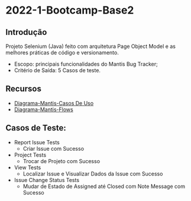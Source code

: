 # 2022-1-Bootcamp-Base2
## Introdução
Projeto Selenium (Java) feito com arquitetura Page Object Model 
e as melhores práticas de código e versionamento. 
- Escopo: principais funcionalidades do Mantis Bug Tracker; 
- Critério de Saída: 5 Casos de teste.

## Recursos
- [Diagrama-Mantis-Casos De Uso](https://drive.google.com/file/d/1sgFZ6G8s58Gz-WSB7itK5ZEkZYF42SlA/view?usp=sharing)
- [Diagrama-Mantis-Flows](https://drive.google.com/file/d/1SV3YYstnlZQvQ_gVj3un_MAYKIM_on9t/view?usp=sharing)

## Casos de Teste:
- Report Issue Tests
  - Criar Issue com Sucesso
- Project Tests
  - Trocar de Projeto com Sucesso
- View Tests
  - Localizar Issue e Visualizar Dados da Issue com Sucesso
- Issue Change Status Tests
  - Mudar de Estado de Assigned até Closed com Note Message com Sucesso